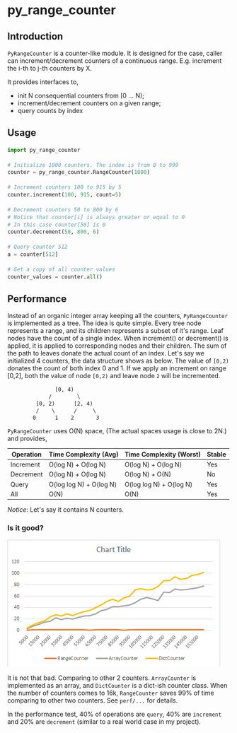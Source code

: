 # py_range_counter

##  Introduction

`PyRangeCounter` is a counter-like module. It is designed for the case,
caller can increment/decrement counters of a continuous range. E.g. 
increment the i-th to j-th counters by X.

It provides interfaces to,

- init N consequential counters from [0 ... N);
- increment/decrement counters on a given range;
- query counts by index

## Usage

```python
import py_range_counter

# Initialize 1000 counters. The index is from 0 to 999
counter = py_range_counter.RangeCounter(1000)

# Increment counters 100 to 915 by 5
counter.increment(100, 915, count=5)

# Decrement counters 50 to 800 by 6
# Notice that counter[i] is always greater or equal to 0
# In this case counter[50] is 0
counter.decrement(50, 800, 6)

# Query counter 512
a = counter[512]

# Get a copy of all counter values
counter_values = counter.all()
```

## Performance

Instead of an organic integer array keeping all the counters, `PyRangeCounter`
is implemented as a tree. The idea is quite simple. Every tree node represents
a range, and its children represents a subset of it's range. Leaf nodes 
have the count of a single index. When increment() or decrement() is applied, 
it is applied to corresponding nodes and their children. The sum of the path to
leaves donate the actual count of an index. Let's say we initialized 4 counters,
the data structure shows as below. The value of `[0,2)` donates the count of
both index 0 and 1. If we apply an increment on range [0,2], both the value of 
node `[0,2)` and leave node `2` will be incremented.


```
               [0, 4)
             /        \
         [0, 2)      [2, 4)
         /    \      /     \
        0      1    2       3
```

`PyRangeCounter` uses O(N) space, (The actual spaces usage is close to
2N.) and provides,

| Operation  | Time Complexity (Avg)   | Time Complexity (Worst) | Stable |
|------------|-------------------------|-------------------------|--------|
| Increment  | O(log N) + O(log N)     | O(log N) + O(log N)     | Yes    |
| Decrement  | O(log N) + O(log N)     | O(log N) + O(N)         | No     |
| Query      | O(log log N) + O(log N) | O(log log N) + O(log N) | Yes    |
| All        | O(N)                    | O(N)                    | Yes    |


_Notice_: Let's say it contains N counters.

### Is it good?

![Alt text](/perf/perf.png?raw=true "Performance")

It is not that bad. Comparing to other 2 counters. `ArrayCounter` is
implemented as an array, and `DictCounter` is a dict-ish counter class.
When the number of counters comes to 16k, `RangeCounter` saves 99% of
time comparing to other two counters. See `perf/...` for details.

In the performance test, 40% of operations are `query`, 40% are `increment`
and 20% are `decrement` (similar to a real world case in my project).
